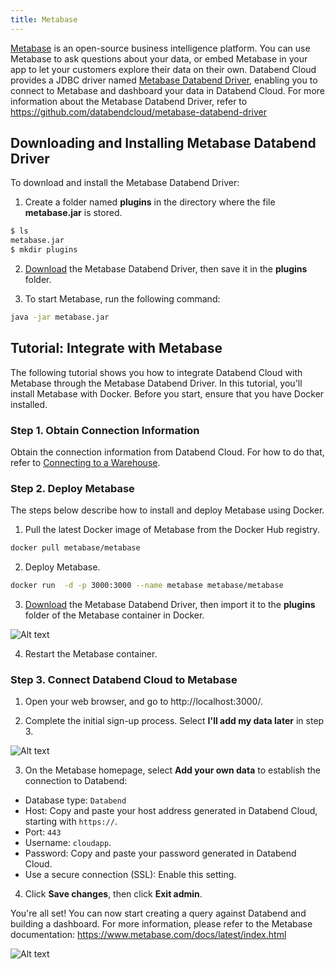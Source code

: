 ```yaml
---
title: Metabase
---
```


[Metabase](https://www.metabase.com/) is an open-source business intelligence platform. You can use Metabase to ask questions about your data, or embed Metabase in your app to let your customers explore their data on their own. Databend Cloud provides a JDBC driver named [Metabase Databend Driver](https://github.com/databendcloud/metabase-databend-driver/releases/latest), enabling you to connect to Metabase and dashboard your data in Databend Cloud. For more information about the Metabase Databend Driver, refer to https://github.com/databendcloud/metabase-databend-driver

## Downloading and Installing Metabase Databend Driver

To download and install the Metabase Databend Driver: 

1. Create a folder named **plugins** in the directory where the file **metabase.jar** is stored.

```bash
$ ls
metabase.jar
$ mkdir plugins
```
2. [Download](https://github.com/databendcloud/metabase-databend-driver/releases/latest) the Metabase Databend Driver, then save it in the **plugins** folder.

3. To start Metabase, run the following command:

```bash
java -jar metabase.jar
```

## Tutorial: Integrate with Metabase

The following tutorial shows you how to integrate Databend Cloud with Metabase through the Metabase Databend Driver. In this tutorial, you'll install Metabase with Docker. Before you start, ensure that you have Docker installed.

### Step 1. Obtain Connection Information

Obtain the connection information from Databend Cloud. For how to do that, refer to [Connecting to a Warehouse](../02-using-databend-cloud/00-warehouses.md#connecting-to-a-warehouse-connecting).

### Step 2. Deploy Metabase

The steps below describe how to install and deploy Metabase using Docker.

1. Pull the latest Docker image of Metabase from the Docker Hub registry.

```bash
docker pull metabase/metabase
```

2. Deploy Metabase.

```bash
docker run  -d -p 3000:3000 --name metabase metabase/metabase
```
3. [Download](https://github.com/databendcloud/metabase-databend-driver/releases/latest) the Metabase Databend Driver, then import it to the **plugins** folder of the Metabase container in Docker.

![Alt text](@site/static/img/documents/BI/add2plugins.gif)

4. Restart the Metabase container.

### Step 3. Connect Databend Cloud to Metabase

1. Open your web browser, and go to http://localhost:3000/.

2. Complete the initial sign-up process. Select **I'll add my data later** in step 3.

![Alt text](@site/static/img/documents/BI/add-later.png)

3. On the Metabase homepage, select **Add your own data** to establish the connection to Databend:

  - Database type: `Databend`
  - Host: Copy and paste your host address generated in Databend Cloud, starting with `https://`.
  - Port: `443`
  - Username: `cloudapp`. 
  - Password: Copy and paste your password generated in Databend Cloud.
  - Use a secure connection (SSL): Enable this setting.

4. Click **Save changes**, then click **Exit admin**.

You're all set! You can now start creating a query against Databend and building a dashboard. For more information, please refer to the Metabase documentation: https://www.metabase.com/docs/latest/index.html

![Alt text](@site/static/img/documents/BI/allset.png)